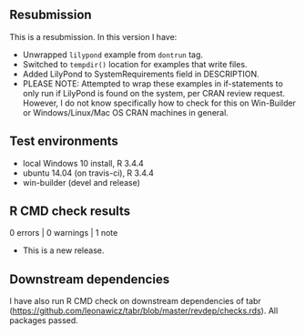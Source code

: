 ## Resubmission

This is a resubmission. In this version I have:

* Unwrapped `lilypond` example from `dontrun` tag.
* Switched to `tempdir()` location for examples that write files.
* Added LilyPond to SystemRequirements field in DESCRIPTION.
* PLEASE NOTE: Attempted to wrap these examples in if-statements to only run if LilyPond is found on the system, per CRAN review request. However, I do not know specifically how to check for this on Win-Builder or Windows/Linux/Mac OS CRAN machines in general.

## Test environments
* local Windows 10 install, R 3.4.4
* ubuntu 14.04 (on travis-ci), R 3.4.4
* win-builder (devel and release)

## R CMD check results

0 errors | 0 warnings | 1 note

* This is a new release.

## Downstream dependencies
I have also run R CMD check on downstream dependencies of tabr 
(https://github.com/leonawicz/tabr/blob/master/revdep/checks.rds). 
All packages passed.
